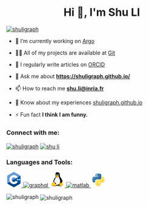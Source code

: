 <h1 align="center">Hi 👋, I'm Shu LI</h1>

<p align="left"> <a href="https://twitter.com/shuligraph" target="blank"><img src="https://img.shields.io/twitter/follow/shuligraph?logo=twitter&style=for-the-badge" alt="shuligraph" /></a> </p>

- 🔭 I’m currently working on [Argo](https://www.di.ens.fr/argo/)

- 👨‍💻 All of my projects are available at [Git](https://github.com/shuligraph)

- 📝 I regularly write articles on [ORCID](https://orcid.org/0000-0002-4075-9885)

- 💬 Ask me about **https://shuligraph.github.io/**

- 📫 How to reach me **shu.li@inria.fr**

- 📄 Know about my experiences [shuligraph.github.io](https://shuligraph.github.io/)

- ⚡ Fun fact **I think I am funny.**

<h3 align="left">Connect with me:</h3>
<p align="left">
<a href="https://twitter.com/shuligraph" target="blank"><img align="center" src="https://raw.githubusercontent.com/rahuldkjain/github-profile-readme-generator/master/src/images/icons/Social/twitter.svg" alt="shuligraph" height="30" width="40" /></a>
<a href="https://linkedin.com/in/shu li" target="blank"><img align="center" src="https://raw.githubusercontent.com/rahuldkjain/github-profile-readme-generator/master/src/images/icons/Social/linked-in-alt.svg" alt="shu li" height="30" width="40" /></a>
</p>

<h3 align="left">Languages and Tools:</h3>
<p align="left"> <a href="https://www.w3schools.com/cpp/" target="_blank" rel="noreferrer"> <img src="https://raw.githubusercontent.com/devicons/devicon/master/icons/cplusplus/cplusplus-original.svg" alt="cplusplus" width="40" height="40"/> </a> <a href="https://graphql.org" target="_blank" rel="noreferrer"> <img src="https://www.vectorlogo.zone/logos/graphql/graphql-icon.svg" alt="graphql" width="40" height="40"/> </a> <a href="https://www.linux.org/" target="_blank" rel="noreferrer"> <img src="https://raw.githubusercontent.com/devicons/devicon/master/icons/linux/linux-original.svg" alt="linux" width="40" height="40"/> </a> <a href="https://www.mathworks.com/" target="_blank" rel="noreferrer"> <img src="https://upload.wikimedia.org/wikipedia/commons/2/21/Matlab_Logo.png" alt="matlab" width="40" height="40"/> </a> <a href="https://www.python.org" target="_blank" rel="noreferrer"> <img src="https://raw.githubusercontent.com/devicons/devicon/master/icons/python/python-original.svg" alt="python" width="40" height="40"/> </a> </p>

<p><img align="left" src="https://github-readme-stats.vercel.app/api/top-langs?username=shuligraph&show_icons=true&locale=en&layout=compact" alt="shuligraph" /></p>

<p>&nbsp;<img align="center" src="https://github-readme-stats.vercel.app/api?username=shuligraph&show_icons=true&locale=en" alt="shuligraph" /></p>
